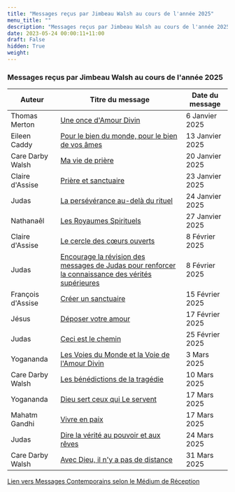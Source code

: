 ```yaml
---
title: "Messages reçus par Jimbeau Walsh au cours de l'année 2025"
menu_title: ""
description: "Messages reçus par Jimbeau Walsh au cours de l'année 2025"
date: 2023-05-24 00:00:11+11:00
draft: False
hidden: True
weight:
---
```

### Messages reçus par Jimbeau Walsh au cours de l'année 2025

**Auteur** | **Titre du message** | **Date du message**  
---|---|---
Thomas Merton | [Une once d'Amour Divin](/fr-contemporary-messages/fr-contemporary-messages-by-date-order/fr-contemporary-messages-2025/fr-2025-1-6-1-jw-thomas-morton/) | 6 Janvier 2025
Eileen Caddy | [Pour le bien du monde, pour le bien de vos âmes](/fr-contemporary-messages/fr-contemporary-messages-by-date-order/fr-contemporary-messages-2025/fr-2025-1-13-1-jw-eileen-caddy/) | 13 Janvier 2025
Care Darby Walsh | [Ma vie de prière](/fr-contemporary-messages/fr-contemporary-messages-by-date-order/fr-contemporary-messages-2025/fr-2025-1-20-1-jw-care-darby-walsh/) | 20 Janvier 2025
Claire d'Assise | [Prière et sanctuaire](/fr-contemporary-messages/fr-contemporary-messages-by-date-order/fr-contemporary-messages-2025/fr-2025-1-23-1-jw-clare-of-assisi/) | 23 Janvier 2025
Judas | [La persévérance au-delà du rituel](/fr-contemporary-messages/fr-contemporary-messages-by-date-order/fr-contemporary-messages-2025/fr-2025-1-24-1-jw-judas/) | 24 Janvier 2025
Nathanaêl | [Les Royaumes Spirituels](/fr-contemporary-messages/fr-contemporary-messages-by-date-order/fr-contemporary-messages-2025/fr-2025-1-27-1-jw-nathanaêl/) | 27 Janvier 2025
Claire d'Assise | [Le cercle des cœurs ouverts](/fr-contemporary-messages/fr-contemporary-messages-by-date-order/fr-contemporary-messages-2025/fr-2025-2-8-1-jw-clare-of-assisi/) | 8 Février 2025
Judas | [Encourage la révision des messages de Judas pour renforcer la connaissance des vérités supérieures](/fr-contemporary-messages/fr-contemporary-messages-by-date-order/fr-contemporary-messages-2025/fr-2025-2-8-3-jw-judas/) | 8 Février 2025
François d'Assise | [Créer un sanctuaire](/fr-contemporary-messages/fr-contemporary-messages-by-date-order/fr-contemporary-messages-2025/fr-2025-2-15-1-jw-francis-of-assisi/) | 15 Février 2025
Jésus | [Déposer votre amour](/fr-contemporary-messages/fr-contemporary-messages-by-date-order/fr-contemporary-messages-2025/fr-2025-2-17-1-jw-jesus/) | 17 Février 2025
Judas | [Ceci est le chemin](/fr-contemporary-messages/fr-contemporary-messages-by-date-order/fr-contemporary-messages-2025/fr-2025-2-25-1-jw-judas/) | 25 Février 2025
Yogananda | [Les Voies du Monde et la Voie de l'Amour Divin](/fr-contemporary-messages/fr-contemporary-messages-by-date-order/fr-contemporary-messages-2025/fr-2025-3-3-1-jw-yogananda/) | 3 Mars 2025
Care Darby Walsh | [Les bénédictions de la tragédie](/fr-contemporary-messages/fr-contemporary-messages-by-date-order/fr-contemporary-messages-2025/fr-2025-3-10-1-jw-care-darby-walsh/) | 10 Mars 2025
Yogananda | [Dieu sert ceux qui Le servent](/fr-contemporary-messages/fr-contemporary-messages-by-date-order/fr-contemporary-messages-2025/fr-2025-3-17-1-jw-yogananda/) | 17 Mars 2025
Mahatm Gandhi | [Vivre en paix](/fr-contemporary-messages/fr-contemporary-messages-by-date-order/fr-contemporary-messages-2025/fr-2025-3-17-2-jw-gandhi/) | 17 Mars 2025
Judas | [Dire la vérité au pouvoir et aux rêves](/fr-contemporary-messages/fr-contemporary-messages-by-date-order/fr-contemporary-messages-2025/fr-2025-3-24-2-af-judas/) | 24 Mars 2025
Care Darby Walsh | [Avec Dieu, il n'y a pas de distance](/fr-contemporary-messages/fr-contemporary-messages-by-date-order/fr-contemporary-messages-2025/fr-2025-3-31-1-jw-care-darby-walsh/) | 31 Mars 2025

[Lien vers Messages Contemporains selon le Médium de Réception](/fr-contemporary-messages/6-2-fr-contemporary-messages-per-medium/)